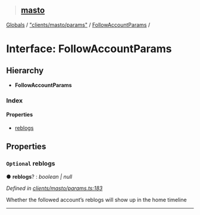 > ## [masto](../README.md)

[Globals](../globals.md) / ["clients/masto/params"](../modules/_clients_masto_params_.md) / [FollowAccountParams](_clients_masto_params_.followaccountparams.md) /

# Interface: FollowAccountParams

## Hierarchy

* **FollowAccountParams**

### Index

#### Properties

* [reblogs](_clients_masto_params_.followaccountparams.md#optional-reblogs)

## Properties

### `Optional` reblogs

● **reblogs**? : *boolean | null*

*Defined in [clients/masto/params.ts:183](https://github.com/neet/masto.js/blob/3506035/src/clients/masto/params.ts#L183)*

Whether the followed account’s reblogs will show up in the home timeline

___